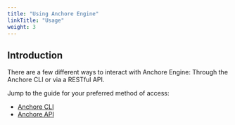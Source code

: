 ```yaml
---
title: "Using Anchore Engine"
linkTitle: "Usage"
weight: 3
---
```


## Introduction
There are a few different ways to interact with Anchore Engine: Through the Anchore CLI or via a RESTful API.

Jump to the guide for your preferred method of access:

- [Anchore CLI](/docs/engine/usage/cli_usage)
- [Anchore API](/docs/engine/usage/api_usage)
